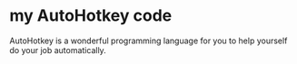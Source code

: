 # my AutoHotkey code
AutoHotkey is a wonderful programming language for you to help yourself do your job automatically.
